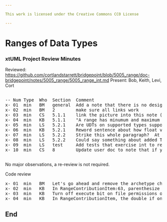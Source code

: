 ```yaml
---

This work is licensed under the Creative Commons CC0 License

---
```


# Ranges of Data Types  
### xtUML Project Review Minutes

Reviewed:  https://github.com/cortlandstarrett/bridgepoint/blob/5005_range/doc-bridgepoint/notes/5005_range/5005_range_int.md
Present:  Bob, Keith, Levi, Cort

<pre>

-- Num Type  Who  Section  Comment
x- 01  min   BM   general  Add a note that there is no design note for this work.
x- 02  min   BM   2        make sure all links work
x- 03  min   CS   5.1.1    link the picture into this note (or update and replace)
x- 04  min   KB   5.1.1    "A range has minumum and maximum values." > "A range may have may have minimum and/or maximum values."
x- 05  min   LS   5.2.1    Are UDTs on supported types supported?  What about if these UDTs are nested? Is a user doc updated needed?  
x- 06  min   KB   5.2.1    Reword sentence about how float validation happens.  Say something instead about the class that is used, InputValueValidator?
x- 07  min   LS   5.2.2    Strike this whole paragraph?  At a minimum strike first sentence and reword rest.
x- 08  min   LS   5.2.2    Could say something about added T_TNS and T_TPS entries added as childrent of UDT so they show in the tree
x- 09  min   LS   test     Add tests that exercise int to real and real to int
x- 10  min   CS   8        Update user doc to note that if you change the type of a ranged UDT to a non-convertible value an existing range will be deleted.

</pre>
   
No major observations, a re-review is not required.


Code review
<pre>
x- 01  min   BM   Let's go ahead and remove the archetype changes that handle capitalization in generated functions since they are not needed
x- 02  min   KB   In RangeContributionItem:63, parenthesize to make sure precendence rules are right.  Also, does this allow multi-select of int and EDT and edit range of them at the same time?
x- 03  min   KB   Turn off execute bit on file permissions of DataTypePackage.md
x- 04  min   KB   In RangeContributionItem, the double if on 31 and 34 should really be an if/else.
</pre>

End
---

